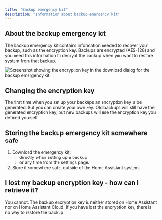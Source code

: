 ```yaml
---
title: "Backup emergency kit"
description: "Information about backup emergency kit"
---
```


## About the backup emergency kit

The backup emergency kit contains information needed to recover your backup, such as the encryption key.
Backups are encrypted (AES-128) and you need this information to decrypt the backup when you want to restore  system from that backup.

<img class="no-shadow" src='/images/more-info/backup_emergency_kit_01.png' alt="Screenshot showing the encryption key in the download dialog for the backup emergency kit.">

## Changing the encryption key

The first time when you set up your backups an encryption key is be generated. But you can create your own key. Old backups will still have the generated encryption key, but new backups will use the encryption key you defined yourself.

## Storing the backup emergency kit somewhere safe

1. Download the emergency kit:
   - directly when setting up a backup
   - or any time from the settings page.
2. Store it somewhere safe, outside of the Home Assistant system.

## I lost my backup encryption key - how can I retrieve it?

You cannot. The backup encryption key is neither stored on Home Assistant nor on Home Assistant Cloud. If you have lost the encryption key, there is no way to restore the backup.
